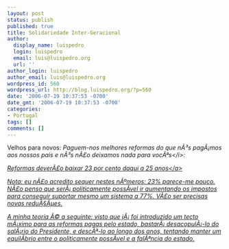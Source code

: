 ```yaml
---
layout: post
status: publish
published: true
title: Solidariedade Inter-Geracional
author:
  display_name: luispedro
  login: luispedro
  email: luis@luispedro.org
  url: ''
author_login: luispedro
author_email: luis@luispedro.org
wordpress_id: 560
wordpress_url: http://blog.luispedro.org/?p=560
date: '2006-07-19 10:37:53 -0700'
date_gmt: '2006-07-19 10:37:53 -0700'
categories:
- Portugal
tags: []
comments: []
---
```

<p>Velhos para novos: <i>Paguem-nos melhores reformas do que n&Atilde;&sup3;s pag&Atilde;&iexcl;mos aos nossos pais e n&Atilde;&sup3;s n&Atilde;&pound;o deixamos nada para voc&Atilde;&ordf;s<&#47;i>:</p>
<p><a href="http:&#47;&#47;www.publico.clix.pt&#47;shownews.asp?id=1264505&idCanal=64">Reformas dever&Atilde;&pound;o baixar 23 por cento daqui a 25 anos<&#47;a></p>
<p>Nota: eu n&Atilde;&pound;o acredito sequer nestes n&Atilde;&ordm;meros: 23% parece-me pouco.  N&Atilde;&pound;o penso que ser&Atilde;&iexcl; politicamente poss&Atilde;&shy;vel ir aumentando os impostos para conseguir suportar mesmo um sistema a 77%. V&Atilde;&pound;o ser precisas novas redu&Atilde;&sect;&Atilde;&micro;es.</p>
<p>A minha teoria &Atilde;&copy; a seguinte: visto que j&Atilde;&iexcl; foi introduzido um tecto m&Atilde;&iexcl;ximo para as reformas pagas pelo estado, bastar&Atilde;&iexcl; desacopul&Atilde;&iexcl;-lo do sal&Atilde;&iexcl;rio do Presidente, e desc&Atilde;&ordf;-lo ao longo dos anos, tentando manter um equil&Atilde;&shy;brio entre o politicamente poss&Atilde;&shy;vel e a fal&Atilde;&ordf;ncia do estado.</p>
